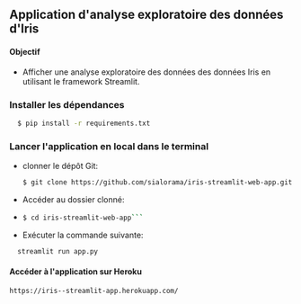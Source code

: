 ## Application d'analyse exploratoire des données d'Iris

#### Objectif
+ Afficher une analyse exploratoire des données des données Iris en utilisant le framework Streamlit.   

### Installer les dépendances
```bash
  $ pip install -r requirements.txt
```

### Lancer l'application en local dans le terminal
+ clonner le dépôt Git:  
  ```bash
  $ git clone https://github.com/sialorama/iris-streamlit-web-app.git```
+ Accéder au dossier clonné:
+ ```bash
  $ cd iris-streamlit-web-app```
+ Exécuter la commande suivante:
```bash
  streamlit run app.py
```

#### Accéder à l'application sur Heroku
```https://iris--streamlit-app.herokuapp.com/```
